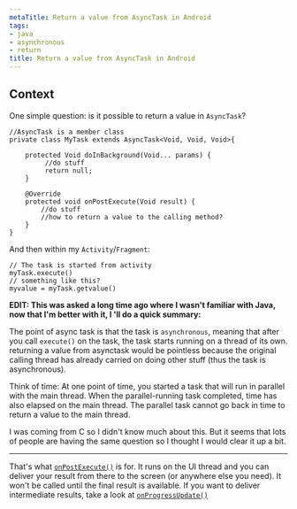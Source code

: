 ```yaml
---
metaTitle: Return a value from AsyncTask in Android
tags:
- java
- asynchronous
- return
title: Return a value from AsyncTask in Android
---
```


## Context

One simple question: is it possible to return a value in `AsyncTask`?



```
//AsyncTask is a member class
private class MyTask extends AsyncTask<Void, Void, Void>{

    protected Void doInBackground(Void... params) {
         //do stuff
         return null;
    }

    @Override
    protected void onPostExecute(Void result) {
        //do stuff
        //how to return a value to the calling method?
    }
}

```

And then within my `Activity`/`Fragment`:



```
// The task is started from activity
myTask.execute()
// something like this?
myvalue = myTask.getvalue() 

```

**EDIT:
This was asked a long time ago where I wasn't familiar with Java, now that I'm better with it, I 'll do a quick summary:**


The point of async task is that the task is `asynchronous`, meaning that after you call `execute()` on the task, the task starts running on a thread of its own. returning a value from asynctask would be pointless because the original calling thread has already carried on doing other stuff (thus the task is asynchronous). 


Think of time:
At one point of time, you started a task that will run in parallel with the main thread. When the parallel-running task completed, time has also elapsed on the main thread. The parallel task cannot go back in time to return a value to the main thread.


I was coming from C so I didn't know much about this. But it seems that lots of people are having the same question so I thought I would clear it up a bit.



---

That's what [`onPostExecute()`](http://developer.android.com/reference/android/os/AsyncTask.html#onPostExecute%28Result%29) is for. It runs on the UI thread and you can deliver your result from there to the screen (or anywhere else you need). It won't be called until the final result is available. If you want to deliver intermediate results, take a look at [`onProgressUpdate()`](http://developer.android.com/reference/android/os/AsyncTask.html#onProgressUpdate%28Progress...%29)

